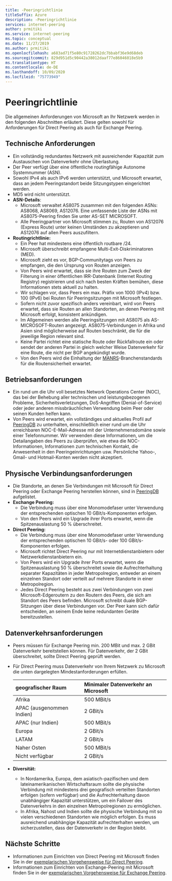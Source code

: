 ```yaml
---
title: -Peeringrichtlinie
titleSuffix: Azure
description: -Peeringrichtlinie
services: internet-peering
author: prmitiki
ms.service: internet-peering
ms.topic: conceptual
ms.date: 11/27/2019
ms.author: prmitiki
ms.openlocfilehash: a683ad71f5e80c91728262dc7bbabf36e9d68deb
ms.sourcegitcommit: 829d951d5c90442a38012daaf77e86046018e5b9
ms.translationtype: HT
ms.contentlocale: de-DE
ms.lasthandoff: 10/09/2020
ms.locfileid: "75773949"
---
```

# <a name="peering-policy"></a>Peeringrichtlinie
Die allgemeinen Anforderungen von Microsoft an Ihr Netzwerk werden in den folgenden Abschnitten erläutert. Diese gelten sowohl für Anforderungen für Direct Peering als auch für Exchange Peering.

## <a name="technical-requirements"></a>Technische Anforderungen

* Ein vollständig redundantes Netzwerk mit ausreichender Kapazität zum Austauschen von Datenverkehr ohne Überlastung.
* Der Peer verfügt über eine öffentliche routingfähige Autonome Systemnummer (ASN).
* Sowohl IPv4 als auch IPv6 werden unterstützt, und Microsoft erwartet, dass an jedem Peeringstandort beide Sitzungstypen eingerichtet werden.
* MD5 wird nicht unterstützt.
* **ASN-Details**:
    * Microsoft verwaltet AS8075 zusammen mit den folgenden ASNs: AS8068, AS8069, AS12076. Eine umfassende Liste der ASNs mit AS8075-Peering finden Sie unter AS-SET MICROSOFT.
    * Alle Peeringpartner von Microsoft stimmen zu, Routen von AS12076 (Express Route) unter keinen Umständen zu akzeptieren und AS12076 auf allen Peers auszufiltern.
* **Routingrichtlinie:**
    * Ein Peer hat mindestens eine öffentlich routbare /24.
    * Microsoft überschreibt empfangene Multi-Exit-Diskriminatoren (MED).
    * Microsoft zieht es vor, BGP-Communitytags von Peers zu empfangen, die den Ursprung von Routen anzeigen.
    * Von Peers wird erwartet, dass sie ihre Routen zum Zweck der Filterung in einer öffentlichen IRR-Datenbank (Internet Routing Registry) registrieren und sich nach besten Kräften bemühen, diese Informationen stets aktuell zu halten.
    * Wir schlagen vor, dass Peers ein max. Präfix von 1000 (IPv4) bzw. 100 (IPv6) bei Routen für Peeringsitzungen mit Microsoft festlegen.
    * Sofern nicht zuvor spezifisch anders vereinbart, wird von Peers erwartet, dass sie Routen an allen Standorten, an denen Peering mit Microsoft erfolgt, konsistent ankündigen.
    * Im Allgemeinen werden alle Peeringsitzungen mit AS8075 als AS-MICROSOFT-Routen angezeigt. AS8075-Verbindungen in Afrika und Asien sind möglicherweise auf Routen beschränkt, die für die jeweilige Region relevant sind.
    * Keine Partei richtet eine statische Route oder Rückfallroute ein oder sendet der anderen Partei in gleich welcher Weise Datenverkehr für eine Route, die nicht per BGP angekündigt wurde.
    * Von den Peers wird die Einhaltung der [MANRS](https://www.manrs.org/)-Branchenstandards für die Routensicherheit erwartet.

## <a name="operational-requirements"></a>Betriebsanforderungen
* Ein rund um die Uhr voll besetztes Network Operations Center (NOC), das bei der Behebung aller technischen und leistungsbezogenen Probleme, Sicherheitsverletzungen, DoS-Angriffen (Denial-of-Service) oder jeder anderen missbräuchlichen Verwendung beim Peer oder seinen Kunden helfen kann.
* Von Peers wird erwartet, ein vollständiges und aktuelles Profil auf [PeeringDB](https://www.peeringdb.com) zu unterhalten, einschließlich einer rund um die Uhr erreichbaren NOC-E-Mail-Adresse mit der Unternehmensdomäne sowie einer Telefonnummer. Wir verwenden diese Informationen, um die Detailangaben des Peers zu überprüfen, wie etwa die NOC-Informationen, Informationen zum technischen Kontakt, die Anwesenheit in den Peeringeinrichtungen usw. Persönliche Yahoo-, Gmail- und Hotmail-Konten werden nicht akzeptiert.

## <a name="physical-connection-requirements"></a>Physische Verbindungsanforderungen
* Die Standorte, an denen Sie Verbindungen mit Microsoft für Direct Peering oder Exchange Peering herstellen können, sind in [PeeringDB](https://www.peeringdb.com/net/694) aufgelistet.
* **Exchange Peering:**
    * Die Verbindung muss über eine Monomodefaser unter Verwendung der entsprechenden optischen 10 GBit/s-Komponenten erfolgen.
    * Von den Peers wird ein Upgrade ihrer Ports erwartet, wenn die Spitzenauslastung 50 % überschreitet.
* **Direct Peering:**
    * Die Verbindung muss über eine Monomodefaser unter Verwendung der entsprechenden optischen 10 GBit/s- oder 100 GBit/s-Komponenten erfolgen.
    * Microsoft richtet Direct Peering nur mit Internetdienstanbietern oder Netzwerkdienstanbietern ein.
    * Von Peers wird ein Upgrade ihrer Ports erwartet, wenn die Spitzenauslastung 50 % überschreitet sowie die Aufrechterhaltung separater Kapazitäten in jeder Metropolregion, entweder an einem einzelnen Standort oder verteilt auf mehrere Standorte in einer Metropolregion.
    * Jedes Direct Peering besteht aus zwei Verbindungen von zwei Microsoft-Edgeroutern zu den Routern des Peers, die sich am Standort des Peers befinden. Microsoft schreibt duale BGP-Sitzungen über diese Verbindungen vor. Der Peer kann sich dafür entscheiden, an seinem Ende keine redundanten Geräte bereitzustellen.

## <a name="traffic-requirements"></a>Datenverkehrsanforderungen
* Peers müssen für Exchange Peering min. 200 MBit und max. 2 GBit Datenverkehr bereitstellen können.  Für Datenverkehr, der 2 GBit überschreitet, sollte Direct Peering geprüft werden.
* Für Direct Peering muss Datenverkehr von Ihrem Netzwerk zu Microsoft die unten dargelegten Mindestanforderungen erfüllen.

    | geografischer Raum                      | Minimaler Datenverkehr an Microsoft   |
    | :----------------------- |:-------------------------------|
    | Afrika                   | 500 MBit/s                       |
    | APAC (ausgenommen Indien)      |   2 GBit/s                       |
    | APAC (nur Indien)        | 500 MBit/s                       |
    | Europa                   |   2 GBit/s                       |
    | LATAM                    |   2 GBit/s                       |
    | Naher Osten              | 500 MBit/s                       |
    | Nicht verfügbar                       |   2 GBit/s                       |

* **Diversität:**
    * In Nordamerika, Europa, dem asiatisch-pazifischen und dem lateinamerikanischen Wirtschaftsraum sollte die physische Verbindung mit mindestens drei geografisch verteilten Standorten erfolgen (sofern verfügbar) und die Aufrechterhaltung davon unabhängiger Kapazität unterstützen, um ein Failover des Datenverkehrs in den einzelnen Metropolregionen zu ermöglichen.
    * In Afrika, Nahost und Indien sollte die physische Verbindung mit so vielen verschiedenen Standorten wie möglich erfolgen. Es muss ausreichend unabhängige Kapazität aufrechterhalten werden, um sicherzustellen, dass der Datenverkehr in der Region bleibt.

## <a name="next-steps"></a>Nächste Schritte

* Informationen zum Einrichten von Direct Peering mit Microsoft finden Sie in der [exemplarischen Vorgehensweise für Direct Peering](walkthrough-direct-all.md).
* Informationen zum Einrichten von Exchange-Peering mit Microsoft finden Sie in der [exemplarischen Vorgehensweise für Exchange Peering](walkthrough-exchange-all.md).
